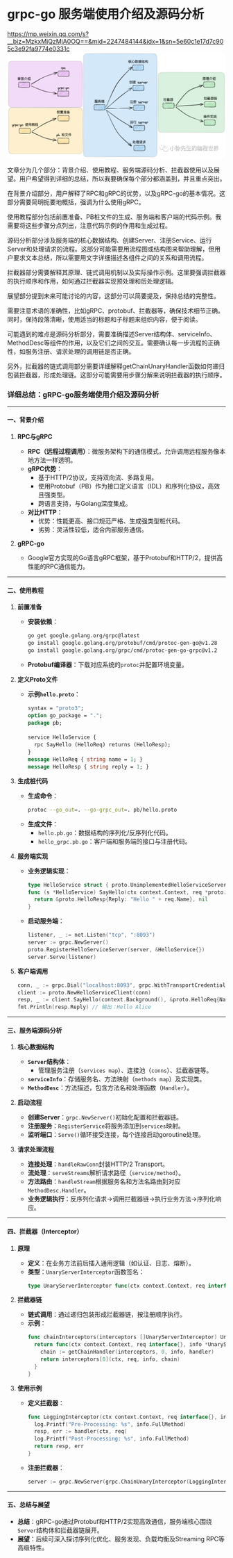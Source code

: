 # grpc-go 服务端使用介绍及源码分析

https://mp.weixin.qq.com/s?__biz=MzkxMjQzMjA0OQ==&mid=2247484144&idx=1&sn=5e60c1e17d7c905c3e92fa9774e0331c
![alt text](image.png)

文章分为几个部分：背景介绍、使用教程、服务端源码分析、拦截器使用以及展望。用户希望得到详细的总结，所以我要确保每个部分都涵盖到，并且重点突出。

在背景介绍部分，用户解释了RPC和gRPC的优势，以及gRPC-go的基本情况。这部分需要简明扼要地概括，强调为什么使用gRPC。

使用教程部分包括前置准备、PB桩文件的生成、服务端和客户端的代码示例。我需要将这些步骤分点列出，注意代码示例的作用和生成过程。

源码分析部分涉及服务端的核心数据结构、创建Server、注册Service、运行Server和处理请求的流程。这部分可能需要用流程图或结构图来帮助理解，但用户要求文本总结，所以需要用文字详细描述各组件之间的关系和调用流程。

拦截器部分需要解释其原理、链式调用机制以及实际操作示例。这里要强调拦截器的执行顺序和作用，如何通过拦截器实现预处理和后处理逻辑。

展望部分提到未来可能讨论的内容，这部分可以简要提及，保持总结的完整性。

需要注意术语的准确性，比如gRPC、protobuf、拦截器等，确保技术细节正确。同时，保持段落清晰，使用适当的标题和子标题来组织内容，便于阅读。

可能遇到的难点是源码分析部分，需要准确描述Server结构体、serviceInfo、MethodDesc等组件的作用，以及它们之间的交互。需要确认每一步流程的正确性，如服务注册、请求处理的调用链是否正确。

另外，拦截器的链式调用部分需要详细解释getChainUnaryHandler函数如何递归包装拦截器，形成处理链。这部分可能需要用步骤分解来说明拦截器的执行顺序。

### 详细总结：gRPC-go服务端使用介绍及源码分析

---

#### **一、背景介绍**

1. **RPC与gRPC**

   - **RPC（远程过程调用）**：微服务架构下的通信模式，允许调用远程服务像本地方法一样透明。
   - **gRPC优势**：
     - 基于HTTP/2协议，支持双向流、多路复用。
     - 使用Protobuf（PB）作为接口定义语言（IDL）和序列化协议，高效且强类型。
     - 跨语言支持，与Golang深度集成。
   - **对比HTTP**：
     - 优势：性能更高、接口规范严格、生成强类型桩代码。
     - 劣势：灵活性较低，适合内部服务通信。

2. **gRPC-go**
   - Google官方实现的Go语言gRPC框架，基于Protobuf和HTTP/2，提供高性能的RPC通信能力。

---

#### **二、使用教程**

1. **前置准备**

   - **安装依赖**：
     ```bash
     go get google.golang.org/grpc@latest
     go install google.golang.org/protobuf/cmd/protoc-gen-go@v1.28
     go install google.golang.org/grpc/cmd/protoc-gen-go-grpc@v1.2
     ```
   - **Protobuf编译器**：下载对应系统的`protoc`并配置环境变量。

2. **定义Proto文件**

   - **示例`hello.proto`**：

     ```protobuf
     syntax = "proto3";
     option go_package = ".";
     package pb;

     service HelloService {
       rpc SayHello (HelloReq) returns (HelloResp);
     }
     message HelloReq { string name = 1; }
     message HelloResp { string reply = 1; }
     ```

3. **生成桩代码**

   - **生成命令**：
     ```bash
     protoc --go_out=. --go-grpc_out=. pb/hello.proto
     ```
   - **生成文件**：
     - `hello.pb.go`：数据结构的序列化/反序列化代码。
     - `hello_grpc.pb.go`：客户端和服务端的接口与注册代码。

4. **服务端实现**

   - **业务逻辑实现**：
     ```go
     type HelloService struct { proto.UnimplementedHelloServiceServer }
     func (s *HelloService) SayHello(ctx context.Context, req *proto.HelloReq) (*proto.HelloResp, error) {
       return &proto.HelloResp{Reply: "Hello " + req.Name}, nil
     }
     ```
   - **启动服务端**：
     ```go
     listener, _ := net.Listen("tcp", ":8093")
     server := grpc.NewServer()
     proto.RegisterHelloServiceServer(server, &HelloService{})
     server.Serve(listener)
     ```

5. **客户端调用**
   ```go
   conn, _ := grpc.Dial("localhost:8093", grpc.WithTransportCredentials(insecure.NewCredentials()))
   client := proto.NewHelloServiceClient(conn)
   resp, _ := client.SayHello(context.Background(), &proto.HelloReq{Name: "Alice"})
   fmt.Println(resp.Reply) // 输出：Hello Alice
   ```

---

#### **三、服务端源码分析**

1. **核心数据结构**

   - **`Server`结构体**：
     - 管理服务注册（`services map`）、连接池（`conns`）、拦截器链等。
   - **`serviceInfo`**：存储服务名、方法映射（`methods map`）及实现类。
   - **`MethodDesc`**：方法描述，包含方法名和处理函数（`Handler`）。

2. **启动流程**

   - **创建Server**：`grpc.NewServer()`初始化配置和拦截器链。
   - **注册服务**：`RegisterService`将服务添加到`services`映射。
   - **监听端口**：`Serve()`循环接受连接，每个连接启动goroutine处理。

3. **请求处理流程**
   - **连接处理**：`handleRawConn`封装HTTP/2 Transport。
   - **流处理**：`serveStreams`解析请求路径（`service/method`）。
   - **方法路由**：`handleStream`根据服务名和方法名路由到对应`MethodDesc.Handler`。
   - **业务逻辑执行**：反序列化请求→调用拦截器链→执行业务方法→序列化响应。

---

#### **四、拦截器（Interceptor）**

1. **原理**

   - **定义**：在业务方法前后插入通用逻辑（如认证、日志、熔断）。
   - **类型**：`UnaryServerInterceptor`函数签名：
     ```go
     type UnaryServerInterceptor func(ctx context.Context, req interface{}, info *UnaryServerInfo, handler UnaryHandler) (resp interface{}, err error)
     ```

2. **拦截器链**

   - **链式调用**：通过递归包装形成拦截器链，按注册顺序执行。
   - **示例**：
     ```go
     func chainInterceptors(interceptors []UnaryServerInterceptor) UnaryServerInterceptor {
       return func(ctx context.Context, req interface{}, info *UnaryServerInfo, handler UnaryHandler) (interface{}, error) {
         chain := getChainHandler(interceptors, 0, info, handler)
         return interceptors[0](ctx, req, info, chain)
       }
     }
     ```

3. **使用示例**
   - **定义拦截器**：
     ```go
     func LoggingInterceptor(ctx context.Context, req interface{}, info *grpc.UnaryServerInfo, handler grpc.UnaryHandler) (interface{}, error) {
       log.Printf("Pre-Processing: %s", info.FullMethod)
       resp, err := handler(ctx, req)
       log.Printf("Post-Processing: %s", info.FullMethod)
       return resp, err
     }
     ```
   - **注册拦截器**：
     ```go
     server := grpc.NewServer(grpc.ChainUnaryInterceptor(LoggingInterceptor, AuthInterceptor))
     ```

---

#### **五、总结与展望**

- **总结**：gRPC-go通过Protobuf和HTTP/2实现高效通信，服务端核心围绕`Server`结构体和拦截器链展开。
- **展望**：后续可深入探讨序列化优化、服务发现、负载均衡及Streaming RPC等高级特性。
